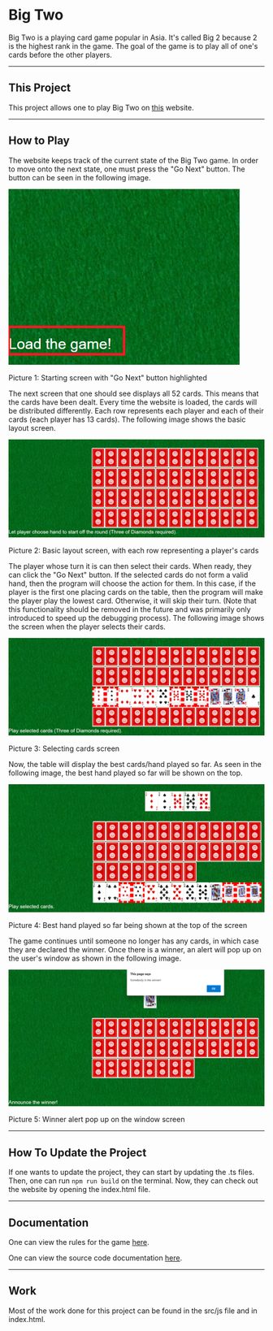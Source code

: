 # Big Two

Big Two is a playing card game popular in Asia.
It's called Big 2 because 2 is the highest rank in the game.
The goal of the game is to play all of one's cards before the other players.

---

## This Project

This project allows one to play Big Two on [this](https://tabiosg.github.io/big-two/) website.

---

## How to Play

The website keeps track of the current state of the Big Two game.
In order to move onto the next state, one must press the "Go Next" button.
The button can be seen in the following image.

![Starting screen with "Go Next" button highlighted](src/images/demo/starting_screen.png)

Picture 1: Starting screen with "Go Next" button highlighted

The next screen that one should see displays all 52 cards. This means that the cards have been dealt.
Every time the website is loaded, the cards will be distributed differently.
Each row represents each player and each of their cards (each player has 13 cards). The following image
shows the basic layout screen.

![Basic layout screen](src/images/demo/basic_layout.png)

Picture 2: Basic layout screen, with each row representing a player's cards

The player whose turn it is can then select their cards. When ready, they can click the "Go Next" button.
If the selected cards do not form a valid hand, then the program will choose the action for them.
In this case, if the player is the first one placing cards on the table, then the program will make the
player play the lowest card. Otherwise, it will skip their turn. (Note that this functionality should be removed in the future
and was primarily only introduced to speed up the debugging process).
The following image shows the screen when the player selects their cards.

![Selecting cards screen](src/images/demo/selecting_cards.png)

Picture 3: Selecting cards screen

Now, the table will display the best cards/hand played so far.
As seen in the following image, the best hand played so far will be shown on the top.

![Best hand played so far is shown on the top of the screen](src/images/demo/follow_up.png)

Picture 4: Best hand played so far being shown at the top of the screen

The game continues until someone no longer has any cards, in which case they are declared the winner. Once there is a winner,
an alert will pop up on the user's window as shown in the following image.

![Winner pop up on the window screen](src/images/demo/winner.png)

Picture 5: Winner alert pop up on the window screen

---

## How To Update the Project

If one wants to update the project, they can start by updating the .ts files.
Then, one can run ``` npm run build ``` on the terminal. Now, they can check
out the website by opening the index.html file.

---

## Documentation

One can view the rules for the game [here](https://github.com/tabiosg/big-two/blob/main/rules/README.md).

One can view the source code documentation [here](https://github.com/tabiosg/big-two/blob/main/src/README.md).

---

## Work

Most of the work done for this project can be found in the src/js file and in index.html.
